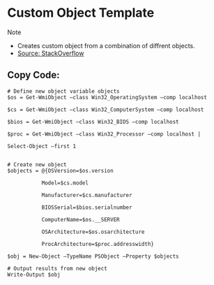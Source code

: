 # Custom Object Template
> [!NOTE]
> - Creates custom object from a combination of diffrent objects.
> - [Source: StackOverflow](https://stackoverflow.com/questions/62110520/how-can-i-get-my-function-to-run-the-custom-object-for-the-computer-names)


## Copy Code:
```
# Define new object variable objects
$os = Get-WmiObject –class Win32_OperatingSystem –comp localhost 

$cs = Get-WmiObject –class Win32_ComputerSystem –comp localhost 

$bios = Get-WmiObject –class Win32_BIOS –comp localhost 

$proc = Get-WmiObject –class Win32_Processor –comp localhost | 

Select-Object –first 1 

 
# Create new object
$objects = @{OSVersion=$os.version 

           Model=$cs.model 

           Manufacturer=$cs.manufacturer 

           BIOSSerial=$bios.serialnumber 

           ComputerName=$os.__SERVER 

           OSArchitecture=$os.osarchitecture 

           ProcArchitecture=$proc.addresswidth} 

$obj = New-Object –TypeName PSObject –Property $objects 

# Output results from new object
Write-Output $obj 
```
